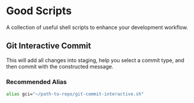 # Good Scripts

A collection of useful shell scripts to enhance your development workflow.

## Git Interactive Commit

This will add all changes into staging, help you select a commit type, and then commit with the constructed message.

### Recommended Alias

```sh
alias gci="~/path-to-repo/git-commit-interactive.sh"
```
